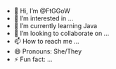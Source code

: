 - 👋 Hi, I’m @FtGGoW
- 👀 I’m interested in ...
- 🌱 I’m currently learning Java
- 💞️ I’m looking to collaborate on ...
- 📫 How to reach me ...
- 😄 Pronouns: She/They
- ⚡ Fun fact: ...

<!---
FtGGoW/FtGGoW is a ✨ special ✨ repository because its `README.md` (this file) appears on your GitHub profile.
You can click the Preview link to take a look at your changes.
--->
